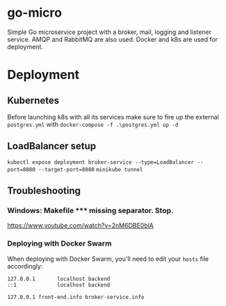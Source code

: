# go-micro
Simple Go microservice project with a broker, mail, logging and listener service. AMQP and RabbitMQ are also used. Docker and k8s are used for deployment.

# Deployment
## Kubernetes
Before launching k8s with all its services make sure to fire up the external `postgres.yml` with `docker-compose -f .\postgres.yml up -d`
## LoadBalancer setup
`kubectl expose deployment broker-service --type=LoadBalancer --port=8080 --target-port=8080`
`minikube tunnel`

## Troubleshooting

### Windows: Makefile *** missing separator.  Stop.
https://www.youtube.com/watch?v=2nM6DBE0blA

### Deploying with Docker Swarm
When deploying with Docker Swarm, you'll need to edit your `hosts` file accordingly:
```
127.0.0.1       localhost backend
::1             localhost backend
```
```
127.0.0.1 front-end.info broker-service.info
```
